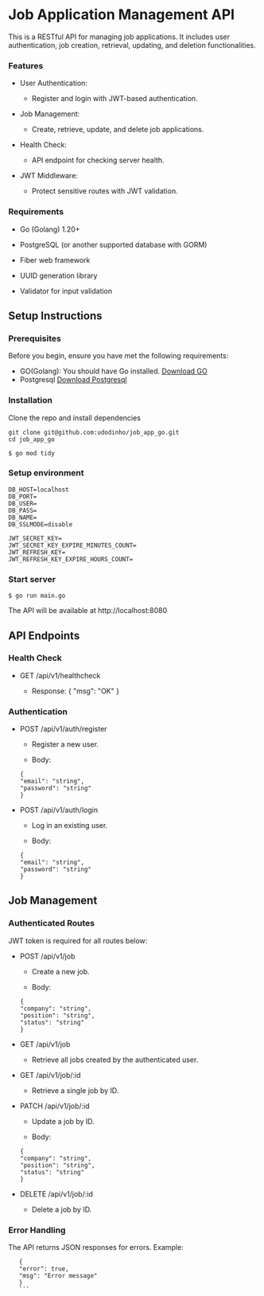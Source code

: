 # Job Application Management API

This is a RESTful API for managing job applications. It includes user authentication, job creation, retrieval, updating, and deletion functionalities.

### Features

- User Authentication:

    - Register and login with JWT-based authentication.

- Job Management:

    - Create, retrieve, update, and delete job applications.

- Health Check:

    - API endpoint for checking server health.

- JWT Middleware:

    - Protect sensitive routes with JWT validation.

### Requirements

- Go (Golang) 1.20+

- PostgreSQL (or another supported database with GORM)

- Fiber web framework

- UUID generation library

- Validator for input validation

## Setup Instructions

### Prerequisites

Before you begin, ensure you have met the following requirements:

- GO(Golang): You should have Go installed. [Download GO](https://go.dev/doc/install)
- Postgresql [Download Postgresql](https://www.postgresql.org/download/)

### Installation

Clone the repo and install dependencies

```shell
git clone git@github.com:udodinho/job_app_go.git
cd job_app_go
```

```shell
$ go mod tidy
```

### Setup environment

```shell
DB_HOST=localhost
DB_PORT=
DB_USER=
DB_PASS=
DB_NAME=
DB_SSLMODE=disable

JWT_SECRET_KEY=
JWT_SECRET_KEY_EXPIRE_MINUTES_COUNT=
JWT_REFRESH_KEY=
JWT_REFRESH_KEY_EXPIRE_HOURS_COUNT=
```

### Start server

```shell
$ go run main.go
```

The API will be available at http://localhost:8080

## API Endpoints

### Health Check

- GET /api/v1/healthcheck

    - Response: { "msg": "OK" }

### Authentication

- POST /api/v1/auth/register

    - Register a new user.

    - Body:

    ```shell
    {
    "email": "string",
    "password": "string"
    }
    ```

- POST /api/v1/auth/login

    - Log in an existing user.

    - Body:

    ```shell
    {
    "email": "string",
    "password": "string"
    }
    ```

## Job Management

### Authenticated Routes

JWT token is required for all routes below:

- POST /api/v1/job

    - Create a new job.

    - Body:

    ```shell
    {
    "company": "string",
    "position": "string",
    "status": "string"
    }
    ```

- GET /api/v1/job

    - Retrieve all jobs created by the authenticated user.

- GET /api/v1/job/:id

    - Retrieve a single job by ID.

- PATCH /api/v1/job/:id

    - Update a job by ID.

    - Body:

    ```shell
    {
    "company": "string",
    "position": "string",
    "status": "string"
    }
    ```
- DELETE /api/v1/job/:id

    - Delete a job by ID.

### Error Handling

The API returns JSON responses for errors. Example:

 ```shell
    {
    "error": true,
    "msg": "Error message"
    }
    ```
